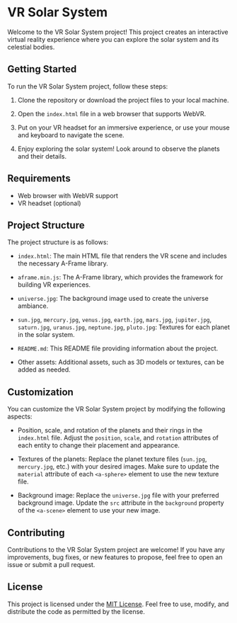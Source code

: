 # VR Solar System

Welcome to the VR Solar System project! This project creates an interactive virtual reality experience where you can explore the solar system and its celestial bodies.

## Getting Started

To run the VR Solar System project, follow these steps:

1. Clone the repository or download the project files to your local machine.

2. Open the `index.html` file in a web browser that supports WebVR.

3. Put on your VR headset for an immersive experience, or use your mouse and keyboard to navigate the scene.

4. Enjoy exploring the solar system! Look around to observe the planets and their details.

## Requirements

- Web browser with WebVR support
- VR headset (optional)

## Project Structure

The project structure is as follows:

- `index.html`: The main HTML file that renders the VR scene and includes the necessary A-Frame library.

- `aframe.min.js`: The A-Frame library, which provides the framework for building VR experiences.

- `universe.jpg`: The background image used to create the universe ambiance.

- `sun.jpg`, `mercury.jpg`, `venus.jpg`, `earth.jpg`, `mars.jpg`, `jupiter.jpg`, `saturn.jpg`, `uranus.jpg`, `neptune.jpg`, `pluto.jpg`: Textures for each planet in the solar system.

- `README.md`: This README file providing information about the project.

- Other assets: Additional assets, such as 3D models or textures, can be added as needed.

## Customization

You can customize the VR Solar System project by modifying the following aspects:

- Position, scale, and rotation of the planets and their rings in the `index.html` file. Adjust the `position`, `scale`, and `rotation` attributes of each entity to change their placement and appearance.

- Textures of the planets: Replace the planet texture files (`sun.jpg`, `mercury.jpg`, etc.) with your desired images. Make sure to update the `material` attribute of each `<a-sphere>` element to use the new texture file.

- Background image: Replace the `universe.jpg` file with your preferred background image. Update the `src` attribute in the `background` property of the `<a-scene>` element to use your new image.

## Contributing

Contributions to the VR Solar System project are welcome! If you have any improvements, bug fixes, or new features to propose, feel free to open an issue or submit a pull request.

## License

This project is licensed under the [MIT License](LICENSE). Feel free to use, modify, and distribute the code as permitted by the license.


